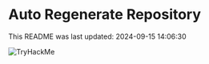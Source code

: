 # Auto Regenerate Repository

This README was last updated: 2024-09-15 14:06:30

 ![TryHackMe](https://tryhackme.com/badge/533634)